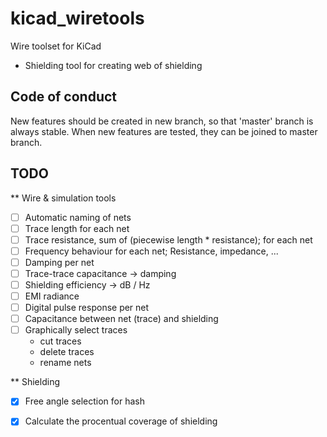 # kicad_wiretools
Wire toolset for KiCad

* Shielding tool for creating web of shielding

## Code of conduct

New features should be created in new branch, so that 'master' branch is always stable. When new features are tested, they can be joined to master branch.

## TODO

** Wire & simulation tools

* [ ] Automatic naming of nets
* [ ] Trace length for each net
* [ ] Trace resistance, sum of (piecewise length * resistance); for each net
* [ ] Frequency behaviour for each net; Resistance, impedance, ...
* [ ] Damping per net
* [ ] Trace-trace capacitance -> damping
* [ ] Shielding efficiency -> dB / Hz
* [ ] EMI radiance
* [ ] Digital pulse response per net
* [ ] Capacitance between net (trace) and shielding
* [ ] Graphically select traces
  * cut traces
  * delete traces
  * rename nets
  
** Shielding

  * [x] Free angle selection for hash
  * [x] Calculate the procentual coverage of shielding

